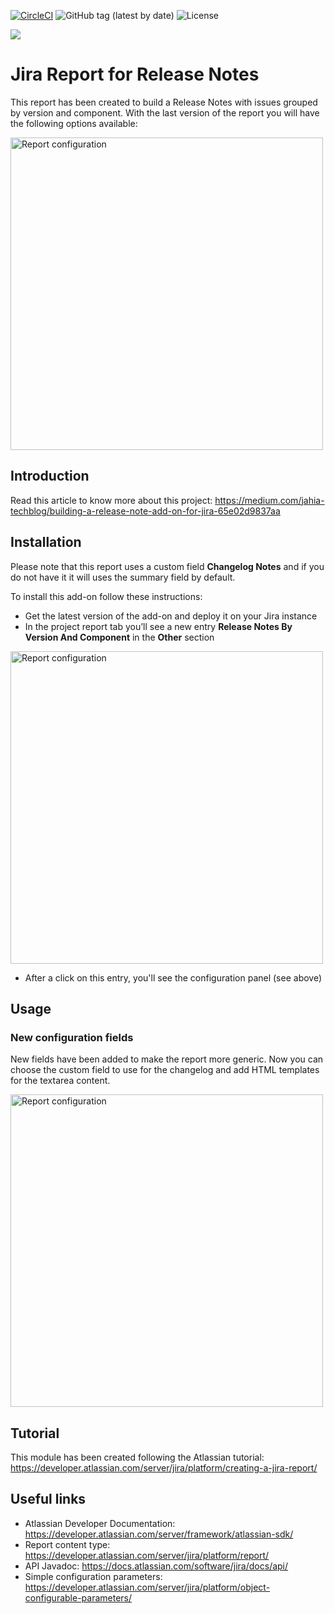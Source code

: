 [![CircleCI](https://circleci.com/gh/rknj/release-notes-report-plugin/tree/master.svg?style=svg)](https://circleci.com/gh/rknj/release-notes-report-plugin/tree/master)
![GitHub tag (latest by date)](https://img.shields.io/github/v/tag/rknj/release-notes-report-plugin)
![License](https://img.shields.io/badge/license-MIT-green)

<a href="https://marketplace.atlassian.com/apps/1223903/release-notes-report-plugin?hosting=server&tab=overview"><img src="img/logo.png" /></a>

# Jira Report for Release Notes

This report has been created to build a Release Notes with issues grouped by version and component.
With the last version of the report you will have the following options available:

<img src="src/main/resources/images/report_config.png" alt="Report configuration" width="500"/>

## Introduction

Read this article to know more about this project: https://medium.com/jahia-techblog/building-a-release-note-add-on-for-jira-65e02d9837aa

## Installation

Please note that this report uses a custom field **Changelog Notes** and if you do not have it it will uses the summary field by default.

To install this add-on follow these instructions:
- Get the latest version of the add-on and deploy it on your Jira instance
- In the project report tab you’ll see a new entry **Release Notes By Version And Component** in the **Other** section
<img src="img/report-access.png" alt="Report configuration" width="500"/>

- After a click on this entry, you'll see the configuration panel (see above)

## Usage

### New configuration fields

New fields have been added to make the report more generic. Now you can choose the custom field to use for the changelog and add HTML templates for the textarea content.

<img src="img/new-config.png" alt="Report configuration" width="500"/>

## Tutorial

This module has been created following the Atlassian tutorial: https://developer.atlassian.com/server/jira/platform/creating-a-jira-report/

## Useful links

- Atlassian Developer Documentation: https://developer.atlassian.com/server/framework/atlassian-sdk/
- Report content type: https://developer.atlassian.com/server/jira/platform/report/
- API Javadoc: https://docs.atlassian.com/software/jira/docs/api/
- Simple configuration parameters: https://developer.atlassian.com/server/jira/platform/object-configurable-parameters/
